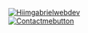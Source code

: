 [![Hiimgabrielwebdev](https://user-images.githubusercontent.com/82803058/149646081-bca12bda-24be-4ddc-a171-0d94aa884fdb.png)](https://computerrinc.github.io/)
<br>
[![Contactmebutton](https://user-images.githubusercontent.com/82803058/149646177-7e2b72c0-be37-4074-ba45-f979ffb2f417.png)](https://share.hsforms.com/15VqblA2rS32p59WTYWAMawcfcx7)
<style>
  body {
  background-colour:black;
  }
  </style>
